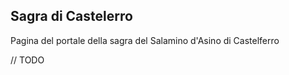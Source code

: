 ## Sagra di Castelerro

Pagina del portale della sagra del Salamino d'Asino di Castelferro

// TODO

